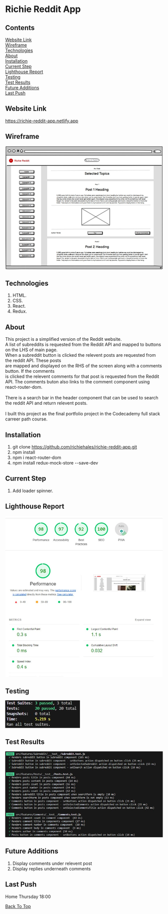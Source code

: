 # Richie Reddit App

## Contents
[Website Link](#website-link)<br>
[Wireframe](#wireframe)<br>
[Technologies](#technologies)<br>
[About](#about)<br>
[Installation](#installation)<br>
[Current Step](#current-step)<br>
[Lighthouse Report](#lighthouse-report)<br>
[Testing](#testing)<br>
[Test Results](#test-results)<br>
[Future Additions](#future-additions)<br>
[Last Push](#last-push)<br>

## Website Link
https://richie-reddit-app.netlify.app

## Wireframe
![image info](./images/postspage.jpg)

## Technologies
1. HTML.
2. CSS.
3. React.
4. Redux.

## About
This project is a simplified version of the Reddit website.<br>
A list of subreddits is requested from the Reddit API and mapped to buttons on the LHS of main page.<br>When a subreddit button is clicked the relevent posts are requested from the reddit API. These posts<br>are mapped and displayed on the RHS of the screen along with a comments button. If the comments<br>is clicked the relevent comments for that post is requested from the Reddit API. The comments buton also links to the comment component using react-router-dom.<br>
<br>
There is a search bar in the header component that can be used to search the reddit API and return relevent posts.<br>
<br>
I built this project as the final portfolio project in the Codecademy full stack carreer path course.

## Installation
1. git clone https://github.com/richiehales/richie-reddit-app.git
2. npm install
3. npm i react-router-dom
4. npm install redux-mock-store --save-dev

## Current Step
1. Add loader spinner.
      
## Lighthouse Report
![image info](./images/lighthouse.jpg)

## Testing
![image info](./images/testingOverview.jpg)

## Test Results
![image info](./images/testingResults.jpg)

## Future Additions
1. Display comments under relevent post
2. Display replies underneath comments

## Last Push
Home Thursday 18:00

[Back To Top](#richie-reddit-app)<br>

